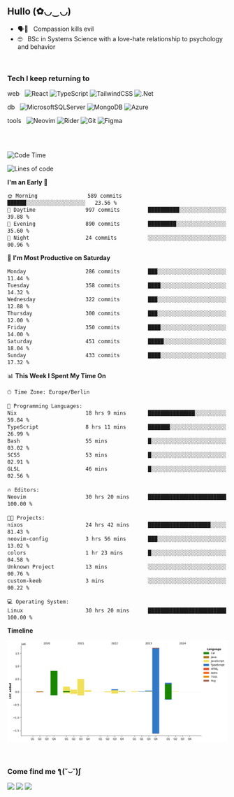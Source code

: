 <h2>Hullo (✿◡‿◡)</h2>

<ul>
  <li>🗣️💯 &nbsp; Compassion kills evil</li>
  <li>🤓 &nbsp; BSc in Systems Science with a love-hate relationship to psychology and behavior</li>
</ul>
<br/>

<h3>Tech I keep returning to</h3>

web &nbsp;
![React](https://img.shields.io/badge/react-%2320232a.svg?style=for-the-badge&logo=react&logoColor=%2361DAFB)
![TypeScript](https://img.shields.io/badge/typescript-%23007ACC.svg?style=for-the-badge&logo=typescript&logoColor=white)
![TailwindCSS](https://img.shields.io/badge/tailwindcss-%2338B2AC.svg?style=for-the-badge&logo=tailwind-css&logoColor=white)
![.Net](https://img.shields.io/badge/.NET-5C2D91?style=for-the-badge&logo=.net&logoColor=white)

db &nbsp;
  ![MicrosoftSQLServer](https://img.shields.io/badge/Microsoft%20SQL%20Server-CC2927?style=for-the-badge&logo=microsoft%20sql%20server&logoColor=white)
![MongoDB](https://img.shields.io/badge/MongoDB-%234ea94b.svg?style=for-the-badge&logo=mongodb&logoColor=white)
  ![Azure](https://img.shields.io/badge/azure-%230072C6.svg?style=for-the-badge&logo=microsoftazure&logoColor=white)
  
tools &nbsp;
![Neovim](https://img.shields.io/badge/Neovim-57A143?logo=neovim&logoColor=white&style=for-the-badge)
  ![Rider](https://img.shields.io/badge/Rider-000000.svg?style=for-the-badge&logo=Rider&logoColor=white&color=black&labelColor=crimson)
  	![Git](https://img.shields.io/badge/git-%23F05033.svg?style=for-the-badge&logo=git&logoColor=white)
![Figma](https://img.shields.io/badge/figma-%23F24E1E.svg?style=for-the-badge&logo=figma&logoColor=white)

<br/><br/>

<!--START_SECTION:waka-->
![Code Time](http://img.shields.io/badge/Code%20Time-1%2C322%20hrs%2025%20mins-blue)

![Lines of code](https://img.shields.io/badge/From%20Hello%20World%20I%27ve%20Written-3.9%20million%20lines%20of%20code-blue)

**I'm an Early 🐤** 

```text
🌞 Morning                589 commits         ██████░░░░░░░░░░░░░░░░░░░   23.56 % 
🌆 Daytime                997 commits         ██████████░░░░░░░░░░░░░░░   39.88 % 
🌃 Evening                890 commits         █████████░░░░░░░░░░░░░░░░   35.60 % 
🌙 Night                  24 commits          ░░░░░░░░░░░░░░░░░░░░░░░░░   00.96 % 
```
📅 **I'm Most Productive on Saturday** 

```text
Monday                   286 commits         ███░░░░░░░░░░░░░░░░░░░░░░   11.44 % 
Tuesday                  358 commits         ████░░░░░░░░░░░░░░░░░░░░░   14.32 % 
Wednesday                322 commits         ███░░░░░░░░░░░░░░░░░░░░░░   12.88 % 
Thursday                 300 commits         ███░░░░░░░░░░░░░░░░░░░░░░   12.00 % 
Friday                   350 commits         ████░░░░░░░░░░░░░░░░░░░░░   14.00 % 
Saturday                 451 commits         █████░░░░░░░░░░░░░░░░░░░░   18.04 % 
Sunday                   433 commits         ████░░░░░░░░░░░░░░░░░░░░░   17.32 % 
```


📊 **This Week I Spent My Time On** 

```text
🕑︎ Time Zone: Europe/Berlin

💬 Programming Languages: 
Nix                      18 hrs 9 mins       ███████████████░░░░░░░░░░   59.84 % 
TypeScript               8 hrs 11 mins       ███████░░░░░░░░░░░░░░░░░░   26.99 % 
Bash                     55 mins             █░░░░░░░░░░░░░░░░░░░░░░░░   03.02 % 
SCSS                     53 mins             █░░░░░░░░░░░░░░░░░░░░░░░░   02.91 % 
GLSL                     46 mins             █░░░░░░░░░░░░░░░░░░░░░░░░   02.56 % 

🔥 Editors: 
Neovim                   30 hrs 20 mins      █████████████████████████   100.00 % 

🐱‍💻 Projects: 
nixos                    24 hrs 42 mins      ████████████████████░░░░░   81.43 % 
neovim-config            3 hrs 56 mins       ███░░░░░░░░░░░░░░░░░░░░░░   13.02 % 
colors                   1 hr 23 mins        █░░░░░░░░░░░░░░░░░░░░░░░░   04.58 % 
Unknown Project          13 mins             ░░░░░░░░░░░░░░░░░░░░░░░░░   00.76 % 
custom-keeb              3 mins              ░░░░░░░░░░░░░░░░░░░░░░░░░   00.22 % 

💻 Operating System: 
Linux                    30 hrs 20 mins      █████████████████████████   100.00 % 
```

**Timeline**

![Lines of Code chart](https://raw.githubusercontent.com/hedonicadapter/hedonicadapter/main/assets/bar_graph.png)


<!--END_SECTION:waka-->

<br/>
<h3>Come find me ƪ(˘⌣˘)ʃ </h3>

<a href="https://hedonicadapter.com/"><img src="https://img.shields.io/badge/-Portfolio-3423A6?style=flat-square&logo=Google-Chrome&logoColor=white"/></a>
<a href="www.linkedin.com/in/sam-herman"><img src="https://img.shields.io/badge/-Sam%20Herman-0077B5?style=flat-square&logo=Linkedin&logoColor=white"/></a>
<a href="mailto:mailservice.samherman@gamil.com"><img src="https://img.shields.io/badge/-mailservice.samherman@gamil.com-D14836?style=flat-square&logo=Gmail&logoColor=white"/></a>

<!--
**cdthomp1/cdthomp1** is a ✨ _special_ ✨ repository because its `README.md` (this file) appears on your GitHub profile.


----
Credit: [cdthomp1](https://github.com/cdthomp1)

Last Edited on: 19/11/2020
